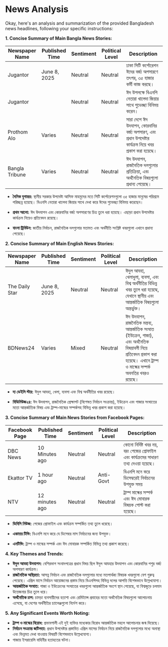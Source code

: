 # News Analysis

Okay, here's an analysis and summarization of the provided Bangladesh news headlines, following your specific instructions:

**1. Concise Summary of Main Bangla News Stories:**

| Newspaper Name   | Published Time | Sentiment | Political Level | Description                                                                                                                               |
|---------------|----------------|-----------|-----------------|-------------------------------------------------------------------------------------------------------------------------------------------|
| Jugantor      | June 8, 2025    | Neutral   | Neutral          | ঢাকা সিটি কর্পোরেশন ঈদের বর্জ্য অপসারণে তৎপর, ৩৫ হাজার কর্মী কাজ করছে।                                                                                   |
| Jugantor      |  | Neutral   | Neutral          | ঈদ উপলক্ষে বিএনপি নেতারা খালেদা জিয়ার সাথে শুভেচ্ছা বিনিময় করেন।                                                                                             |
| Prothom Alo    | Varies      | Neutral   | Neutral          | সারা দেশে ঈদ উদযাপন, কোরবানির বর্জ্য অপসারণ, এবং প্রধান উপদেষ্টার কার্যক্রম নিয়ে খবর প্রকাশ করা হয়েছে।                                                                          |
| Bangla Tribune | Varies      | Neutral   | Neutral          | ঈদ উদযাপন, রাজনৈতিক দলগুলোর প্রতিক্রিয়া, এবং অর্থনৈতিক বিষয়গুলো প্রধান্য পেয়েছে।                                                                       |

*   **দৈনিক যুগান্তর:** স্থানীয় সরকার উপদেষ্টা আসিফ মাহমুদের মতে সিটি কর্পোরেশনগুলো ৩৫ হাজার মানুষের পরিশ্রমে পরিচ্ছন্ন হয়েছে। বিএনপি নেতারা খালেদা জিয়ার সাথে দেখা করে ঈদের শুভেচ্ছা বিনিময় করেছেন।

*   **প্রথম আলো:** ঈদ উদযাপন এবং কোরবানির বর্জ্য অপসারণের চিত্র তুলে ধরা হয়েছে। এছাড়া প্রধান উপদেষ্টার কার্যক্রম নিয়েও প্রতিবেদন রয়েছে।

*   **বাংলা ট্রিবিউন:** জাতীয় নির্বাচন, রাজনৈতিক দলগুলোর মতামত এবং অর্থনীতি সংশ্লিষ্ট খবরগুলো এখানে প্রধান্য পেয়েছে।

**2. Concise Summary of Main English News Stories:**

| Newspaper Name | Published Time | Sentiment | Political Level | Description                                                                                                                                                         |
|----------------|----------------|-----------|-----------------|--------------------------------------------------------------------------------------------------------------------------------------------------------------------|
| The Daily Star | June 8, 2025    | Neutral   | Neutral          | ঈদুল আযহা, খেলাধুলা, ব্যবসা, এবং বিশ্ব অর্থনীতির বিভিন্ন খবর তুলে ধরা হয়েছে, যেখানে স্থানীয় এবং আন্তর্জাতিক বিষয়গুলো অন্তর্ভুক্ত।                                                                |
| BDNews24       | Varies      | Mixed     | Neutral          | ঈদ উদযাপন, রাজনৈতিক মন্তব্য, আন্তর্জাতিক সংঘাত (ইউক্রেন, গাজা), এবং অর্থনৈতিক বিষয়াবলী নিয়ে প্রতিবেদন প্রকাশ করা হয়েছে। এখানে ট্রাম্প ও মাস্কের সম্পর্ক অবনতির খবরও রয়েছে।              |

*   **দ্য ডেইলি স্টার:** ঈদুল আযহা, খেলা, ব্যবসা এবং বিশ্ব অর্থনীতির খবর রয়েছে।

*   **বিডিনিউজ২৪:** ঈদ উদযাপন, রাজনৈতিক প্রেক্ষাপট (বিশেষত নির্বাচন সংক্রান্ত), ইউক্রেন এবং গাজার সংঘাতের মতো আন্তর্জাতিক বিষয় এবং ট্রাম্প-মাস্কের সম্পর্কসহ বিভিন্ন খবর প্রকাশ করা হয়েছে।

**3. Concise Summary of Main News Stories from Facebook Pages:**

| Facebook Page | Published Time | Sentiment | Political Level | Description                                                                                                                               |
|-----------------|----------------|-----------|-----------------|-------------------------------------------------------------------------------------------------------------------------------------------|
| DBC News      |  10 Minutes ago    | Neutral   | Neutral          | কোনো নির্দিষ্ট খবর নয়, বরং পেজের প্রোফাইল এবং কার্যক্রমের সাধারণ তথ্য দেওয়া হয়েছে।                                                                                                    |
| Ekattor TV     | 1 hour ago        | Neutral   | Anti-Govt     | বিএনপি মনে করে ডিসেম্বরেই নির্বাচনের উপযুক্ত সময়                                                                                                    |
| NTV             | 12 minutes ago     | Neutral   | Neutral          | ট্রাম্প মাস্কের সম্পর্ক এবং ঈদ মোবারক বিষয়ক পোস্ট করা হয়েছে।                                                                                      |

*   **ডিবিসি নিউজ:** পেজের প্রোফাইল এবং কার্যক্রম সম্পর্কিত তথ্য তুলে ধরেছে।
    
*   **একাত্তর টিভি:** বিএনপি মনে করে যে ডিসেম্বর মাস নির্বাচনের জন্য উপযুক্ত।
    
*   **এনটিভি:** ট্রাম্প ও মাস্কের সম্পর্ক এবং ঈদ মোবারক সম্পর্কিত বিভিন্ন তথ্য প্রকাশ করেছে।
    

**4. Key Themes and Trends:**

*   **ঈদুল আযহা উদযাপন:** বেশিরভাগ সংবাদপত্রের প্রধান বিষয় ছিল ঈদুল আযহার উদযাপন এবং কোরবানির পশুর বর্জ্য অপসারণ কার্যক্রম।
*   **রাজনৈতিক অস্থিরতা:** আসন্ন নির্বাচন এবং রাজনৈতিক দলগুলোর মধ্যে মতপার্থক্য বিষয়ক খবরগুলো বেশ গুরুত্ব পেয়েছে। এপ্রিল মাসে নির্বাচন আয়োজনের প্রস্তাব নিয়ে বিএনপিসহ বিভিন্ন দলের আপত্তি বিশেষভাবে উল্লেখযোগ্য।
*   **আন্তর্জাতিক সংঘাত:** গাজা ও ইউক্রেনের সংঘাতের খবরগুলো আন্তর্জাতিক অংশে স্থান পেয়েছে, যা বিশ্বজুড়ে চলমান উত্তেজনার চিত্র তুলে ধরে।
*   **অর্থনৈতিক চাপ:** চামড়া ব্যবসায়ীদের হতাশা এবং রেমিট্যান্স প্রবাহের মতো অর্থনৈতিক বিষয়গুলো আলোচনায় এসেছে, যা দেশের অর্থনীতির চ্যালেঞ্জগুলো নির্দেশ করে।

**5. Any Significant Events Worth Noting:**

*   **ট্রাম্প ও মাস্কের বিরোধ:** প্রভাবশালী এই দুই ব্যক্তির মধ্যেকার বিরোধ আন্তর্জাতিক মহলে আলোচনার জন্ম দিয়েছে।
*   **নির্বাচন সংক্রান্ত জটিলতা:** প্রধান উপদেষ্টার প্রস্তাবিত এপ্রিল মাসের নির্বাচন নিয়ে রাজনৈতিক দলগুলোর মধ্যে অনাস্থা এবং ভিন্নমত দেখা যাওয়ায় বিষয়টি বিশেষভাবে উল্লেখযোগ্য।
*  গাজায় ইসরায়েলি বাহিনীর হতাহতের ঘটনা। 

